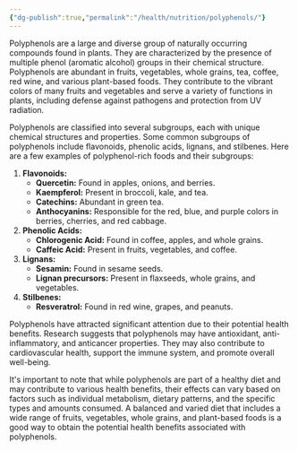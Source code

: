 ```yaml
---
{"dg-publish":true,"permalink":"/health/nutrition/polyphenols/"}
---
```



Polyphenols are a large and diverse group of naturally occurring compounds found in plants. They are characterized by the presence of multiple phenol (aromatic alcohol) groups in their chemical structure. Polyphenols are abundant in fruits, vegetables, whole grains, tea, coffee, red wine, and various plant-based foods. They contribute to the vibrant colors of many fruits and vegetables and serve a variety of functions in plants, including defense against pathogens and protection from UV radiation.

Polyphenols are classified into several subgroups, each with unique chemical structures and properties. Some common subgroups of polyphenols include flavonoids, phenolic acids, lignans, and stilbenes. Here are a few examples of polyphenol-rich foods and their subgroups:

1. **Flavonoids:**
    - **Quercetin:** Found in apples, onions, and berries.
    - **Kaempferol:** Present in broccoli, kale, and tea.
    - **Catechins:** Abundant in green tea.
    - **Anthocyanins:** Responsible for the red, blue, and purple colors in berries, cherries, and red cabbage.
2. **Phenolic Acids:**
    - **Chlorogenic Acid:** Found in coffee, apples, and whole grains.
    - **Caffeic Acid:** Present in fruits, vegetables, and coffee.
3. **Lignans:**
    - **Sesamin:** Found in sesame seeds.
    - **Lignan precursors:** Present in flaxseeds, whole grains, and vegetables.
4. **Stilbenes:**
    - **Resveratrol:** Found in red wine, grapes, and peanuts.

Polyphenols have attracted significant attention due to their potential health benefits. Research suggests that polyphenols may have antioxidant, anti-inflammatory, and anticancer properties. They may also contribute to cardiovascular health, support the immune system, and promote overall well-being.

It's important to note that while polyphenols are part of a healthy diet and may contribute to various health benefits, their effects can vary based on factors such as individual metabolism, dietary patterns, and the specific types and amounts consumed. A balanced and varied diet that includes a wide range of fruits, vegetables, whole grains, and plant-based foods is a good way to obtain the potential health benefits associated with polyphenols.